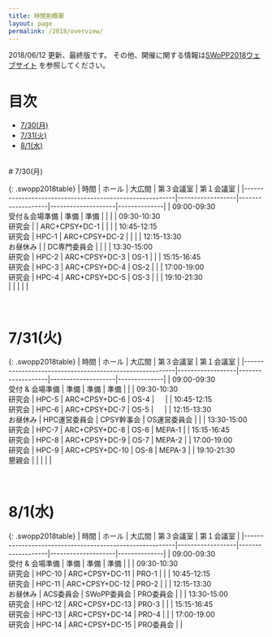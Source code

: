 ```yaml
---
title: 時間割概要
layout: page
permalink: /2018/overview/
---
```


2018/06/12 更新、最終版です。
その他、開催に関する情報は[SWoPP2018ウェブサイト](https://sites.google.com/site/swoppweb/swopp2018/) を参照してください。
<!-- 著者の方へ： 発表題目等に変更がある場合は、発表先研究会に連絡してください。-->

# 目次

- [7/30(月)](#730月)
- [7/31(火)](#731火)
- [8/1(水)](#801水)




<br/>
# 7/30(月)

{: .swopp2018table}
| 時間                                                    | ホール           | 大広間            | 第３会議室         | 第１会議室   |
|---------------------------------------------------------|------------------|-------------------|--------------------|--------------|
| 09:00-09:30<br/>受付＆会場準備                          | 準備             | 準備              |                    |              |
| 09:30-10:30<br/>研究会                                  |                  | ARC+CPSY+DC-1     |                    |              |
| 10:45-12:15<br/>研究会                                  | HPC-1            | ARC+CPSY+DC-2     |                    |              |
| 12:15-13:30<br/>お昼休み                                |                  | DC専門委員会      |                    |              |
| 13:30-15:00<br/>研究会                                  | HPC-2            | ARC+CPSY+DC-3     | OS-1               |              |
| 15:15-16:45<br/>研究会                                  | HPC-3            | ARC+CPSY+DC-4     | OS-2               |              |
| 17:00-19:00<br/>研究会                                  | HPC-4            | ARC+CPSY+DC-5     | OS-3               |              |
| 19:10-21:30<br/>                                        |                  |                   |                    |              |

<br/>

# 7/31(火)

{: .swopp2018table}
| 時間                                                    | ホール           | 大広間            | 第３会議室         | 第１会議室   |
|---------------------------------------------------------|------------------|-------------------|--------------------|--------------|
| 09:00-09:30<br/>受付 & 会場準備                         | 準備             | 準備              | 準備               |              |
| 09:30-10:30<br/>研究会                                  | HPC-5            | ARC+CPSY+DC-6     | OS-4               | 　           |
| 10:45-12:15<br/>研究会                                  | HPC-6            | ARC+CPSY+DC-7     | OS-5               |   　         |
| 12:15-13:30<br/>お昼休み                                | HPC運営委員会    | CPSY幹事会        | OS運営委員会       |              |
| 13:30-15:00<br/>研究会                                  | HPC-7            | ARC+CPSY+DC-8     | OS-6               | MEPA-1       |
| 15:15-16:45<br/>研究会                                  | HPC-8            | ARC+CPSY+DC-9     | OS-7               | MEPA-2       |
| 17:00-19:00<br/>研究会                                  | HPC-9            | ARC+CPSY+DC-10    | OS-8               | MEPA-3       |
| 19:10-21:30<br/>懇親会                                  |                  |                   |                    |              |

<br/>

# 8/1(水)

{: .swopp2018table}
| 時間                                                    | ホール           | 大広間            | 第３会議室         | 第１会議室   |
|---------------------------------------------------------|------------------|-------------------|--------------------|--------------|
| 09:00-09:30<br/>受付 & 会場準備                         | 準備             | 準備              | 準備               |              |
| 09:30-10:30<br/>研究会                                  | HPC-10           | ARC+CPSY+DC-11    | PRO-1              |              |
| 10:45-12:15<br/>研究会                                  | HPC-11           | ARC+CPSY+DC-12    | PRO-2              |              |
| 12:15-13:30<br/>お昼休み                                | ACS委員会        | SWoPP委員会       | PRO委員会          |              |
| 13:30-15:00<br/>研究会                                  | HPC-12           | ARC+CPSY+DC-13    | PRO-3              |              |
| 15:15-16:45<br/>研究会                                  | HPC-13           | ARC+CPSY+DC-14    | PRO-4              |              |
| 17:00-19:00<br/>研究会                                  | HPC-14           | ARC+CPSY+DC-15    | PRO委員会          |              |
